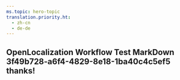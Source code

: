 ```yaml
---
ms.topic: hero-topic
translation.priority.ht: 
  - zh-cn
  - de-de
---
```

## OpenLocalization Workflow Test MarkDown 3f49b728-a6f4-4829-8e18-1ba40c4c5ef5 thanks!
<!--HONumber=Mar16_HO4-->
